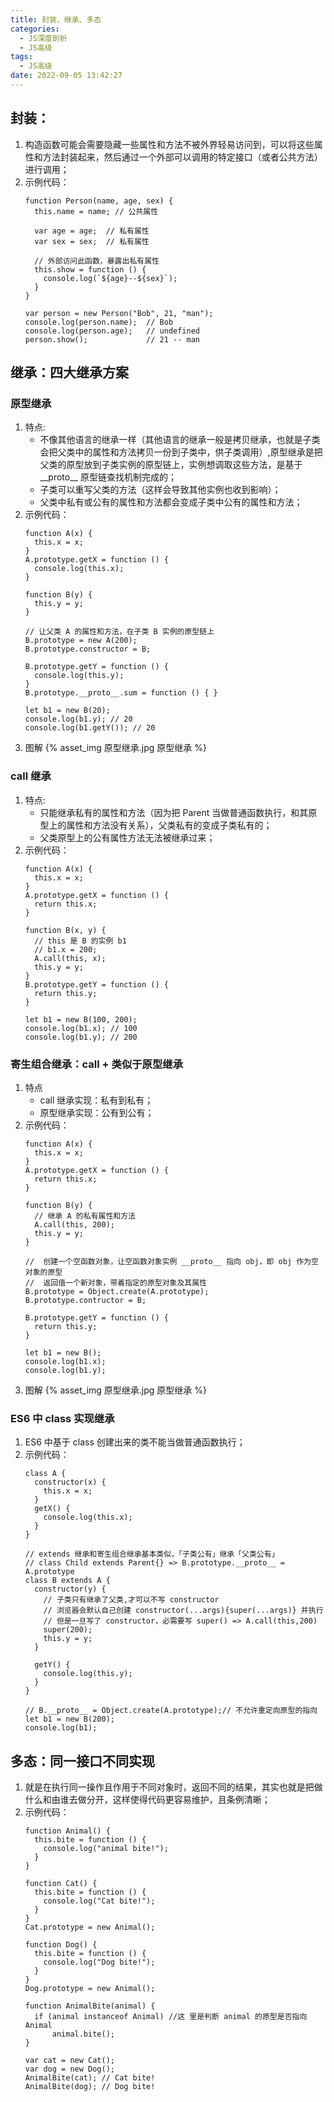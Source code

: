 ```yaml
---
title: 封装、继承、多态
categories:
  - JS深度剖析
  - JS高级
tags:
  - JS高级
date: 2022-09-05 13:42:27
---
```


## 封装：

1. 构造函数可能会需要隐藏一些属性和方法不被外界轻易访问到，可以将这些属性和方法封装起来，然后通过一个外部可以调用的特定接口（或者公共方法）进行调用；
2. 示例代码：
   ```JS
   function Person(name, age, sex) {
     this.name = name; // 公共属性

     var age = age;  // 私有属性
     var sex = sex;  // 私有属性

     // 外部访问此函数，暴露出私有属性
     this.show = function () {
       console.log(`${age}--${sex}`);
     }
   }

   var person = new Person("Bob", 21, "man");
   console.log(person.name);  // Bob
   console.log(person.age);   // undefined
   person.show();             // 21 -- man
   ```

## 继承：四大继承方案

### 原型继承
1. 特点:
    - 不像其他语言的继承一样（其他语言的继承一般是拷贝继承，也就是子类会把父类中的属性和方法拷贝一份到子类中，供子类调用）,原型继承是把父类的原型放到子类实例的原型链上，实例想调取这些方法，是基于 \_\_proto\_\_ 原型链查找机制完成的；
    - 子类可以重写父类的方法（这样会导致其他实例也收到影响）；
    - 父类中私有或公有的属性和方法都会变成子类中公有的属性和方法；
2. 示例代码：
    ```JS
    function A(x) {
      this.x = x;
    }
    A.prototype.getX = function () {
      console.log(this.x);
    }
    
    function B(y) {
      this.y = y;
    }
    
    // 让父类 A 的属性和方法，在子类 B 实例的原型链上
    B.prototype = new A(200);
    B.prototype.constructor = B;
    
    B.prototype.getY = function () {
      console.log(this.y);
    }
    B.prototype.__proto__.sum = function () { }
    
    let b1 = new B(20);
    console.log(b1.y); // 20
    console.log(b1.getY()); // 20
    ```
3. 图解
    {% asset_img 原型继承.jpg 原型继承 %}

### call 继承
1. 特点: 
    - 只能继承私有的属性和方法（因为把 Parent 当做普通函数执行，和其原型上的属性和方法没有关系），父类私有的变成子类私有的；
    - 父类原型上的公有属性方法无法被继承过来；
2. 示例代码：
    ```JS
    function A(x) {
      this.x = x;
    }
    A.prototype.getX = function () {
      return this.x;
    }
    
    function B(x, y) {
      // this 是 B 的实例 b1
      // b1.x = 200;
      A.call(this, x);
      this.y = y;
    }
    B.prototype.getY = function () {
      return this.y;
    }
    
    let b1 = new B(100, 200);
    console.log(b1.x); // 100
    console.log(b1.y); // 200
    ```

### 寄生组合继承：call + 类似于原型继承
1. 特点
    - call 继承实现：私有到私有；
    - 原型继承实现：公有到公有；
2. 示例代码：
    ```JS
    function A(x) {
      this.x = x;
    }
    A.prototype.getX = function () {
      return this.x;
    }
    
    function B(y) {
      // 继承 A 的私有属性和方法
      A.call(this, 200);
      this.y = y;
    }
    
    //  创建一个空函数对象，让空函数对象实例 __proto__ 指向 obj，即 obj 作为空对象的原型
    //  返回值一个新对象，带着指定的原型对象及其属性
    B.prototype = Object.create(A.prototype);
    B.prototype.contructor = B;
    
    B.prototype.getY = function () {
      return this.y;
    }
    
    let b1 = new B();
    console.log(b1.x);
    console.log(b1.y);
    ```
3. 图解
    {% asset_img 原型继承.jpg 原型继承 %}

### ES6 中 class 实现继承
1. ES6 中基于 class 创建出来的类不能当做普通函数执行；
2. 示例代码：
    ```JS
    class A {
      constructor(x) {
        this.x = x;
      }
      getX() {
        console.log(this.x);
      }
    }
    
    // extends 继承和寄生组合继承基本类似，「子类公有」继承「父类公有」
    // class Child extends Parent{} => B.prototype.__proto__ = A.prototype
    class B extends A {
      constructor(y) {
        // 子类只有继承了父类,才可以不写 constructor
        // 浏览器会默认自己创建 constructor(...args){super(...args)} 并执行
        // 但是一旦写了 constructor，必需要写 super() => A.call(this,200)
        super(200);
        this.y = y;
      }
  
      getY() {
        console.log(this.y);
      }
    }
    
    // B.__proto__ = Object.create(A.prototype);// 不允许重定向原型的指向
    let b1 = new B(200);
    console.log(b1);
    ```

## 多态：同一接口不同实现
1. 就是在执行同一操作且作用于不同对象时，返回不同的结果，其实也就是把做什么和由谁去做分开，这样使得代码更容易维护，且条例清晰；
2. 示例代码：
   ```JS
   function Animal() {
     this.bite = function () {
       console.log("animal bite!");
     }
   }

   function Cat() {
     this.bite = function () {
       console.log("Cat bite!");
     }
   }
   Cat.prototype = new Animal();

   function Dog() {
     this.bite = function () {
       console.log("Dog bite!");
     }
   }
   Dog.prototype = new Animal();

   function AnimalBite(animal) {
     if (animal instanceof Animal) //这 里是判断 animal 的原型是否指向 Animal
         animal.bite();
   }

   var cat = new Cat();
   var dog = new Dog();
   AnimalBite(cat); // Cat bite!
   AnimalBite(dog); // Dog bite!
   ```
